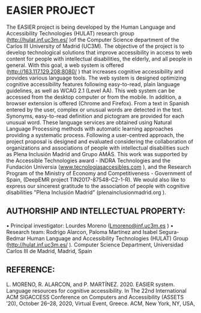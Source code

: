# EASIER PROJECT

The EASIER project is being developed by the Human Language and Accessibility Technologies (HULAT) research group (http://hulat.inf.uc3m.es/ )of the Computer Science department of the Carlos III University of Madrid (UC3M). 
The objective of the project is to develop technological solutions that improve accessibility in access to web content for people with intellectual disabilities, the elderly, and all people in general.
With this goal, a web system is offered (http://163.117.129.208:8080/ ) that increases cognitive accessibility and provides various language tools. The web system is designed optimizing cognitive accessibility features following easy-to-read, plain language guidelines, as well as WCAG 2.1 (Level AA). This web system can be accessed from the desktop computer or from the mobile. In addition, a browser extension is offered (Chrome and Firefox).
From a text in Spanish entered by the user, complex or unusual words are detected in the text. Synonyms, easy-to-read definition and pictogram are provided for each unusual word. These language services are obtained using Natural Language Processing methods with automatic learning approaches providing a systematic process.
Following a user-centred approach, the project proposal is designed and evaluated considering the collaboration of organizations and associations of people with intellectual disabilities such as Plena Inclusión Madrid and Grupo AMÁS.
This work was supported by the Accessible Technologies award - INDRA Technologies and the Fundación Universia (www.tecnologiasaccesibles.com  ), and the Research Program of the Ministry of Economy and Competitiveness - Government of Spain, (DeepEMR project TIN2017-87548-C2-1-R). We would also like to express our sincerest gratitude to the association of people with cognitive disabilities "Plena Inclusión Madrid" (plenainclusionmadrid.org ).

## AUTHORSHIP AND INTELLECTUAL PROPERTY: 
•	Principal investigator: Lourdes Moreno (Lmoreno@inf.uc3m.es )
•	Research team:	Rodrigo Alarcon, Paloma Martínez and Isabel Segura-Bedmar
Human Language and Accessibility Technologies (HULAT) Group (http://hulat.inf.uc3m.es/ ).
Computer Science Department, Universidad Carlos III de Madrid, Madrid, Spain 


## REFERENCE: 
L. MORENO, R. ALARCON, and P. MARTÍNEZ. 2020. EASIER system. Language resources for cognitive accessibility. In The 22nd International ACM SIGACCESS Conference on Computers and Accessibility (ASSETS ’20), October 26–28, 2020, Virtual Event, Greece. ACM, New York, NY, USA, 